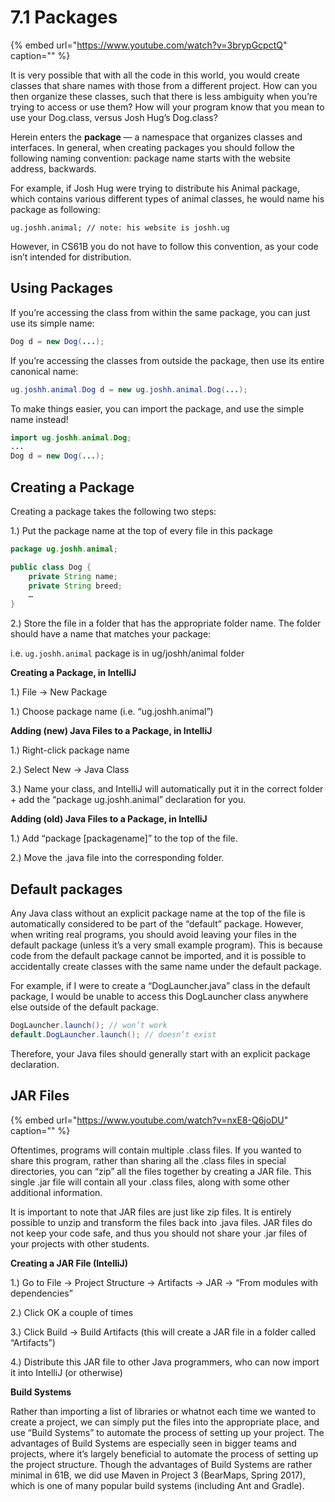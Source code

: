 # 7.1 Packages

{% embed url="https://www.youtube.com/watch?v=3brypGcpctQ" caption="" %}

It is very possible that with all the code in this world, you would create classes that share names with those from a different project. How can you then organize these classes, such that there is less ambiguity when you’re trying to access or use them? How will your program know that you mean to use your Dog.class, versus Josh Hug’s Dog.class?

Herein enters the **package** — a namespace that organizes classes and interfaces. In general, when creating packages you should follow the following naming convention: package name starts with the website address, backwards.

For example, if Josh Hug were trying to distribute his Animal package, which contains various different types of animal classes, he would name his package as following:

`ug.joshh.animal; // note: his website is joshh.ug`

However, in CS61B you do not have to follow this convention, as your code isn’t intended for distribution.

## Using Packages

If you’re accessing the class from within the same package, you can just use its simple name:

```java
Dog d = new Dog(...);
```

If you’re accessing the classes from outside the package, then use its entire canonical name:

```java
ug.joshh.animal.Dog d = new ug.joshh.animal.Dog(...);
```

To make things easier, you can import the package, and use the simple name instead!

```java
import ug.joshh.animal.Dog;
...
Dog d = new Dog(...);
```

## Creating a Package

Creating a package takes the following two steps:

1.\) Put the package name at the top of every file in this package

```java
package ug.joshh.animal;

public class Dog {
    private String name;
    private String breed;
    …
}
```

2.\) Store the file in a folder that has the appropriate folder name. The folder should have a name that matches your package:

i.e. `ug.joshh.animal` package is in ug/joshh/animal folder

**Creating a Package, in IntelliJ**

1.\) File → New Package

1.\) Choose package name \(i.e. “ug.joshh.animal”\)

**Adding \(new\) Java Files to a Package, in IntelliJ**

1.\) Right-click package name

2.\) Select New → Java Class

3.\) Name your class, and IntelliJ will automatically put it in the correct folder + add the “package ug.joshh.animal” declaration for you.

**Adding \(old\) Java Files to a Package, in IntelliJ**

1.\) Add “package \[packagename\]” to the top of the file.

2.\) Move the .java file into the corresponding folder.

## Default packages

Any Java class without an explicit package name at the top of the file is automatically considered to be part of the “default” package. However, when writing real programs, you should avoid leaving your files in the default package \(unless it’s a very small example program\). This is because code from the default package cannot be imported, and it is possible to accidentally create classes with the same name under the default package.

For example, if I were to create a “DogLauncher.java” class in the default package, I would be unable to access this DogLauncher class anywhere else outside of the default package.

```java
DogLauncher.launch(); // won’t work
default.DogLauncher.launch(); // doesn’t exist
```

Therefore, your Java files should generally start with an explicit package declaration.

## JAR Files

{% embed url="https://www.youtube.com/watch?v=nxE8-Q6joDU" caption="" %}

Oftentimes, programs will contain multiple .class files. If you wanted to share this program, rather than sharing all the .class files in special directories, you can “zip” all the files together by creating a JAR file. This single .jar file will contain all your .class files, along with some other additional information.

It is important to note that JAR files are just like zip files. It is entirely possible to unzip and transform the files back into .java files. JAR files do not keep your code safe, and thus you should not share your .jar files of your projects with other students.

**Creating a JAR File \(IntelliJ\)**

1.\) Go to File → Project Structure → Artifacts → JAR → “From modules with dependencies”

2.\) Click OK a couple of times

3.\) Click Build → Build Artifacts \(this will create a JAR file in a folder called “Artifacts”\)

4.\) Distribute this JAR file to other Java programmers, who can now import it into IntelliJ \(or otherwise\)

**Build Systems**

Rather than importing a list of libraries or whatnot each time we wanted to create a project, we can simply put the files into the appropriate place, and use “Build Systems” to automate the process of setting up your project. The advantages of Build Systems are especially seen in bigger teams and projects, where it’s largely beneficial to automate the process of setting up the project structure. Though the advantages of Build Systems are rather minimal in 61B, we did use Maven in Project 3 \(BearMaps, Spring 2017\), which is one of many popular build systems \(including Ant and Gradle\).

